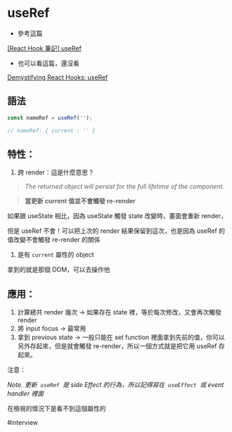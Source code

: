 # useRef

- 參考這篇

[[React Hook 筆記] useRef](https://medium.com/hannah-lin/react-hook-%E7%AD%86%E8%A8%98-useref-c628cbf0d7fb)

- 也可以看這篇，還沒看

[Demystifying React Hooks: useRef](https://dev.to/milu_franz/demystifying-react-hooks-useref-2ddp)

## 語法

```jsx
const nameRef = useRef('');

// nameRef: { current : '' }
```

## 特性：

1. 跨 render：這是什麼意思？

> _The returned object will persist for the full lifetime of the component._

> **當更新 current 值並不會觸發 re-render**

如果跟 useState 相比，因為 useState 觸發 state 改變時，畫面會重新 render，

但是 useRef 不會！可以把上次的 render 結果保留到這次，也是因為 useRef 的值改變不會觸發 re-render 的關係

1. 是有 `current` 屬性的 object

拿到的就是那個 DOM，可以去操作他

## 應用：

1. 計算總共 render 幾次 → 如果存在 state 裡，等於每次修改，又會再次觸發 render
2. 將 input focus → 最常用
3. 拿到 previous state → 一般只能在 set function 裡面拿到先前的值，你可以另外存起來，但是就會觸發 re-render，所以一個方式就是把它用 useRef 存起來。

注意：

_Note. 更新  `useRef`  是 side Effect 的行為，所以記得寫在  `useEffect`  或 event handler 裡面_

在檢視的情況下是看不到這個屬性的

#interview
